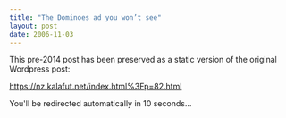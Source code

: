 ```yaml
---
title: "The Dominoes ad you won’t see"
layout: post
date: 2006-11-03
---
```


This pre-2014 post has been preserved as a static version of the original Wordpress post:

https://nz.kalafut.net/index.html%3Fp=82.html

You'll be redirected automatically in 10 seconds...

<head>
  <meta http-equiv="refresh" content="10;url=https://nz.kalafut.net/index.html%3Fp=82.html">
</head>

